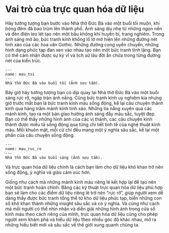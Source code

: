# Vai trò của trực quan hóa dữ liệu


Hãy tưởng tượng bạn bước vào Nhà thờ Đức Bà vào một buổi tối muộn, khi bóng đêm đã bao trùm lên thành phố. Ánh sáng dịu nhẹ từ những ngọn nến và đèn điện leo lét tạo nên một bầu không khí huyền bí, trang nghiêm. Trong ánh sáng mờ ảo, bức tranh kính khổng lồ lờ mờ hiện lên những đường nét tinh xảo của các hoa văn Gothic. Những đường cong uyển chuyển, những hình dạng phức tạp đan xen vào nhau tạo nên một bức tranh tĩnh lặng. Bạn có thể cảm nhận được sự kỳ vĩ và lịch sử lâu đời ẩn chứa trong từng đường nét của kiến trúc.
```{figure} ../img/window_notre_damme.png
---
name: mau_toi
---
Nhà thờ Đức Bà vào buổi tối (Ảnh sưu tầm).
```

Bây giờ hãy tưởng tượng bạn có dịp quay lại Nhà thờ Đức Bà vào một buổi sáng rực rỡ, ngập tràn ánh nắng. Cũng bức tranh kính uy nghiêm kia nhưng giờ trước mắt bạn là bức tranh kính màu sống động, kể lại câu chuyện thánh kinh qua hàng trăm mảnh kính tinh xảo. Những tia nắng xuyên qua các mảnh kính, tạo ra một bản giao hưởng ánh sáng đầy màu sắc, tuyệt đẹp. Bạn có thể thấy những hình ảnh của các vị thánh, các câu chuyện kinh thánh được miêu tả sống động qua từng chi tiết tinh tế của nghệ thuật kính màu. Mỗi khuôn mặt, mỗi cử chỉ đều mang một ý nghĩa sâu sắc, kể lại một phần của câu chuyện sống động.
```{figure} ../img/window_notre_damme_colored.png
---
name: mau_ruc_ro
---
Nhà thờ Đức Bà vào buổi sáng (Ảnh sưu tầm).
```

Và trực quan hóa dữ liệu chính là cách bạn làm cho dữ liệu khô khan trở nên sống động, ý nghĩa và giàu cảm xúc hơn. 

Giống như cách mà những mảnh kính màu riêng lẻ kết hợp lại để tạo nên một bức tranh hoàn chỉnh. Bằng các kỹ thuật trực quan hóa dữ liệu phù hợp bạn sẽ làm cho các điểm dữ liệu riêng lẻ trở nên “rực rỡ”,  giúp người xem dễ dàng thấy được bức tranh tổng thể từ kho dữ liệu phức tạp, biến những con số khô khan thành những insight sâu sắc và có ý nghĩa. Và cũng như cách mà mỗi người có thể nhìn nhận và diễn giải những hình ảnh trong cửa sổ kính màu theo cách riêng của mình, trực quan hóa dữ liệu cũng cho phép người xem khám phá và hiểu dữ liệu theo nhiều góc độ khác nhau, mở ra những hiểu biết mới và sâu sắc về thế giới xung quanh chúng ta.




